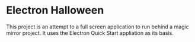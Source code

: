 # Electron Halloween
This project is an attempt to a full screen application to run behind a magic mirror project.
It uses the Electron Quick Start appliation as its basis.
